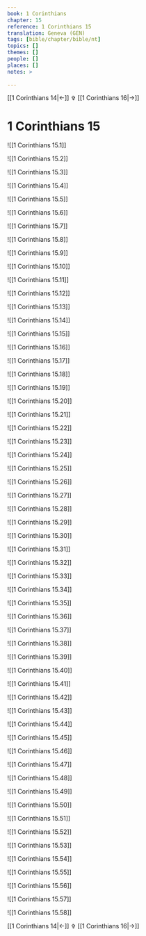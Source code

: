 ```yaml
---
book: 1 Corinthians
chapter: 15
reference: 1 Corinthians 15
translation: Geneva (GEN)
tags: [bible/chapter/bible/nt]
topics: []
themes: []
people: []
places: []
notes: >
  
---
```


[[1 Corinthians 14|<-]] ✞ [[1 Corinthians 16|->]]

# 1 Corinthians 15

![[1 Corinthians 15.1]]

![[1 Corinthians 15.2]]

![[1 Corinthians 15.3]]

![[1 Corinthians 15.4]]

![[1 Corinthians 15.5]]

![[1 Corinthians 15.6]]

![[1 Corinthians 15.7]]

![[1 Corinthians 15.8]]

![[1 Corinthians 15.9]]

![[1 Corinthians 15.10]]

![[1 Corinthians 15.11]]

![[1 Corinthians 15.12]]

![[1 Corinthians 15.13]]

![[1 Corinthians 15.14]]

![[1 Corinthians 15.15]]

![[1 Corinthians 15.16]]

![[1 Corinthians 15.17]]

![[1 Corinthians 15.18]]

![[1 Corinthians 15.19]]

![[1 Corinthians 15.20]]

![[1 Corinthians 15.21]]

![[1 Corinthians 15.22]]

![[1 Corinthians 15.23]]

![[1 Corinthians 15.24]]

![[1 Corinthians 15.25]]

![[1 Corinthians 15.26]]

![[1 Corinthians 15.27]]

![[1 Corinthians 15.28]]

![[1 Corinthians 15.29]]

![[1 Corinthians 15.30]]

![[1 Corinthians 15.31]]

![[1 Corinthians 15.32]]

![[1 Corinthians 15.33]]

![[1 Corinthians 15.34]]

![[1 Corinthians 15.35]]

![[1 Corinthians 15.36]]

![[1 Corinthians 15.37]]

![[1 Corinthians 15.38]]

![[1 Corinthians 15.39]]

![[1 Corinthians 15.40]]

![[1 Corinthians 15.41]]

![[1 Corinthians 15.42]]

![[1 Corinthians 15.43]]

![[1 Corinthians 15.44]]

![[1 Corinthians 15.45]]

![[1 Corinthians 15.46]]

![[1 Corinthians 15.47]]

![[1 Corinthians 15.48]]

![[1 Corinthians 15.49]]

![[1 Corinthians 15.50]]

![[1 Corinthians 15.51]]

![[1 Corinthians 15.52]]

![[1 Corinthians 15.53]]

![[1 Corinthians 15.54]]

![[1 Corinthians 15.55]]

![[1 Corinthians 15.56]]

![[1 Corinthians 15.57]]

![[1 Corinthians 15.58]]

[[1 Corinthians 14|<-]] ✞ [[1 Corinthians 16|->]]

